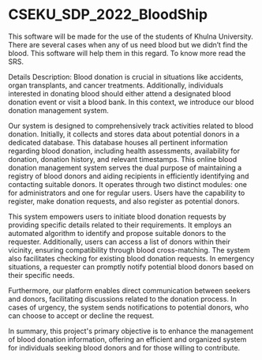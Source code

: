 # CSEKU_SDP_2022_BloodShip
This software will be made for the use of the students of Khulna University. There are several cases when any of us need blood but we didn’t find the blood. This software will help them in this regard. To know more read the SRS.

Details Description:
Blood donation is crucial in situations like accidents, organ transplants, and cancer treatments. Additionally, individuals interested in donating blood should either attend a designated blood donation event or visit a blood bank. In this context, we introduce our blood donation management system.

Our system is designed to comprehensively track activities related to blood donation. Initially, it collects and stores data about potential donors in a dedicated database. This database houses all pertinent information regarding blood donation, including health assessments, availability for donation, donation history, and relevant timestamps. This online blood donation management system serves the dual purpose of maintaining a registry of blood donors and aiding recipients in efficiently identifying and contacting suitable donors. It operates through two distinct modules: one for administrators and one for regular users. Users have the capability to register, make donation requests, and also register as potential donors.

This system empowers users to initiate blood donation requests by providing specific details related to their requirements. It employs an automated algorithm to identify and propose suitable donors to the requester. Additionally, users can access a list of donors within their vicinity, ensuring compatibility through blood cross-matching. The system also facilitates checking for existing blood donation requests. In emergency situations, a requester can promptly notify potential blood donors based on their specific needs.

Furthermore, our platform enables direct communication between seekers and donors, facilitating discussions related to the donation process. In cases of urgency, the system sends notifications to potential donors, who can choose to accept or decline the request.

In summary, this project's primary objective is to enhance the management of blood donation information, offering an efficient and organized system for individuals seeking blood donors and for those willing to contribute.
